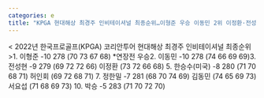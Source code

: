 ```yaml
---
categories: e
title: "KPGA 현대해상 최경주 인비테이셔널 최종순위…이형준 우승 이동민 2위 이정환·전성현 3위 허인회·한승수 5위"
---
```

< 2022년 한국프로골프(KPGA) 코리안투어 현대해상 최경주 인비테이셔널 최종순위 >1. 이형준 -10 278 (70 73 67 68) *연장전 우승2. 이동민 -10 278 (74 66 69 69)3. 전성현 -9 279 (69 72 72 66) 이정환 (73 72 66 68) 5. 한승수(미국) -8 280 (71 70 68 71) 허인회 (69 72 68 71) 7. 정한밀 -7 281 (68 70 74 69) 김동민 (74 65 69 73) 서요섭 (71 68 69 73) 10. 박승 -5 283 (71 70 72 70)